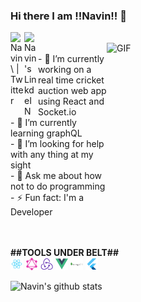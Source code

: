 ### Hi there I am !!Navin!! 👋


<a href="https://twitter.com">
  <img align="left" alt="Navin\ | Twitter" width="22px" src="https://cdn.jsdelivr.net/npm/simple-icons@v3/icons/twitter.svg" />
</a>
<a href="https://www.linkedin.com/in/navin-rs-871074190/">
  <img align="left" alt="Navin's LinkdeIN" width="22px" src="https://cdn.jsdelivr.net/npm/simple-icons@v3/icons/linkedin.svg" />
</a>
<br>


<img align="right" height="250" width="350" alt="GIF" src="https://media.giphy.com/media/p4NLw3I4U0idi/giphy.gif" />
<br>
- 🔭 I’m currently working on a real time cricket auction web app using React and Socket.io<br>
- 🌱 I’m currently learning graphQL<br>
- 🤔 I’m looking for help with any thing at my sight<br>
- 💬 Ask me about how not to do programming <br>
- ⚡ Fun fact: I'm a Developer<br>
<br><br>

<b>##TOOLS UNDER BELT##</b>
<br>
<code><img height="20" src="https://raw.githubusercontent.com/github/explore/80688e429a7d4ef2fca1e82350fe8e3517d3494d/topics/react/react.png"></code>
<code><img height="20" src="https://raw.githubusercontent.com/github/explore/80688e429a7d4ef2fca1e82350fe8e3517d3494d/topics/graphql/graphql.png"></code>
<code><img height="20" src="https://raw.githubusercontent.com/github/explore/80688e429a7d4ef2fca1e82350fe8e3517d3494d/topics/redux/redux.png"></code>
<code><img height="20" src="https://raw.githubusercontent.com/github/explore/80688e429a7d4ef2fca1e82350fe8e3517d3494d/topics/vue/vue.png"></code>
<code><img height="20" src="https://raw.githubusercontent.com/github/explore/80688e429a7d4ef2fca1e82350fe8e3517d3494d/topics/mongodb/mongodb.png"></code>
<code><img height="20" src="https://raw.githubusercontent.com/github/explore/80688e429a7d4ef2fca1e82350fe8e3517d3494d/topics/flutter/flutter.png"></code>

![Navin's github stats](https://github-readme-stats.vercel.app/api?username=na-win-27&show_icons=true&hide_border=true)
